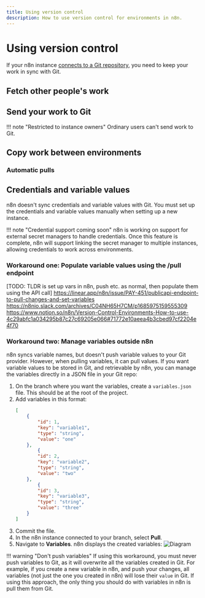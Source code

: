 ```yaml
---
title: Using version control
description: How to use version control for environments in n8n.
---
```


# Using version control

If your n8n instance [connects to a Git repository](/environments/version-control/setup/), you need to keep your work in sync with Git.


## Fetch other people's work



## Send your work to Git

!!! note "Restricted to instance owners"
	Ordinary users can't send work to Git.


## Copy work between environments

### Automatic pulls

## Credentials and variable values

n8n doesn't sync credentials and variable values with Git. You must set up the credentials and variable values manually when setting up a new instance.

!!! note "Credential support coming soon"
	n8n is working on support for external secret managers to handle credentials. Once this feature is complete, n8n will support linking the secret manager to multiple instances, allowing credentials to work across environments.

### Workaround one: Populate variable values using the /pull endpoint

[TODO: TLDR is set up vars in n8n, push etc. as normal, then populate them using the API call]
https://linear.app/n8n/issue/PAY-451/publicapi-endpoint-to-pull-changes-and-set-variables
https://n8nio.slack.com/archives/C04NH65H7CM/p1685975159555309
https://www.notion.so/n8n/Version-Control-Environments-How-to-use-4c29abfc1a034295b87c27c69205e066#71772e10aeea4b3cbed97cf2204e4f70

### Workaround two: Manage variables outside n8n

n8n syncs variable names, but doesn't push variable values to your Git provider. However, when pulling variables, it can pull values. If you want variable values to be stored in Git, and retrievable by n8n, you can manage the variables directly in a JSON file in your Git repo:

1. On the branch where you want the variables, create a `variables.json` file. This should be at the root of the project.
2. Add variables in this format:
	```json
	[
		{
			"id": 1,
			"key": "variable1",
			"type": "string",
			"value": "one"
		},
			{
			"id": 2,
			"key": "variable2",
			"type": "string",
			"value": "two"
		},
			{
			"id": 3,
			"key": "variable3",
			"type": "string",
			"value": "three"
		}
	]
	```
3. Commit the file.
4. In the n8n instance connected to your branch, select **Pull**. 
5. Navigate to **Variables**. n8n displays the created variables:
	![Diagram](/_images/environments/variables-created.png)

!!! warning "Don't push variables"
	If using this workaround, you must never push variables to Git, as it will overwrite all the variables created in Git. For example, if you create a new variable in n8n, and push your changes, all variables (not just the one you created in n8n) will lose their `value` in Git. If using this approach, the only thing you should do with variables in n8n is pull them from Git.
